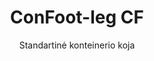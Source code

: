 ---
title: "ConFoot-leg CF"
subtitle: "Standartinė konteinerio koja"
mainImage: "/images/products/confoot-leg-cf-main.jpg"
gallery:
  - "/images/products/confoot-leg-cf-1.jpg"
  - "/images/products/confoot-leg-cf-2.jpg"
  - "/images/products/confoot-leg-cf-3.jpg"
shortDescription: "ConFoot-leg CF yra mūsų standartinis konteinerio kojų modelis, kuris sutrumpina konteinerių pervežimo ir iškraunimo laiką, leidžiant konteineriams palikti laukiančius iškraunimo, kad vairuotojams nereikėtų laukti."
technicalDescription: "CF modelis leidžia konteinerius naudoti kaip papildomą saugojimo erdvę, tuo pačiu metu visada būdamas pasirengęs pervežimui – tiesiog pastumkite priekabą po konteineriu, ir kelionė tęsiasi."
videoID: "C2KwnEb-npU"
faq:
  - question: "Kas yra ConFoot-leg CF?"
    answer: |
      ConFoot-leg CF yra mūsų standartinis konteinerio kojų modelis, kuris sutrumpina konteinerių pervežimo ir iškraunimo laiką, leidžiant konteineriams palikti laukiančius iškraunimo, kad vairuotojams nereikėtų laukti.
  - question: "Kaip veikia ConFoot-leg CF?"
    answer: |
      ConFoot-leg CF tvirtai pritvirtinamas prie konteinerio kampo surinkimo elementų, suteikdamas stabilų palaikymą, kai konteineris yra pozicionuojamas kraunimui, iškraunimui ar saugojimui. Kojos turi reguliavimo diapazoną nuo 1,043 mm iki 1,448 mm, leidžiančią jas pritaikyti įvairiomis darbo sąlygomis. Kiekviena koja sveria 24 kg, todėl jas lengva tvarkyti, o sistema užtikrina reikšmingą 34 tonų krovinio talpą.
specifications:
  - name: "Svoris"
    value: "24 kg už koją"
  - name: "Krovinio talpa"
    value: "34 tonos"
  - name: "Reguliavimo diapazonas"
    value: "1,043 mm iki 1,448 mm"
  - name: "Medžiaga"
    value: "Aukštos kokybės plienas"
price: "3.500 EUR"
priceVAT: "4.235 EUR"
pricingNotes: "Galimi kiekių nuolaidos. Susisiekite dėl išsamesnės informacijos."
buyLink: "/contact"
howToUse: |
  1. Pozicionuokite CF koją prie konteinerio kampo surinkimo elemento
  2. Suaktyvinkite užrakinimo mechanizmą
  3. Jei reikia, sureguliuokite aukštį diapazone nuo 1,043 mm iki 1,448 mm
  4. Pakartokite visiems reikiamiems kampams
  5. Nuleiskite priekabą ir važiuokite, palikdami konteinerį ant kojų
benefits:
  - title: "Laiko taupymas"
    description: "Sutrumpina konteinerių pervežimo ir iškraunimo laiką, nes konteineriai gali būti palikti laukti iškraunimo"
  - title: "Vairuotojų efektyvumas"
    description: "Vairuotojams nereikia laukti iškraunimo metu, todėl jie gali užsiimti kitomis užduotimis"
  - title: "Papildomas saugojimas"
    description: "Konteineriai gali būti naudojami kaip papildoma saugykla, kai nepervežami"
  - title: "Paruoštas judėjimui"
    description: "Konteineriai visada pasiruošę būti pervežami – tiesiog pastumkite priekabą po konteineriu, kad tęstumėte kelionę"
  - title: "Universalūs pritaikymai"
    description: "Tinka bendram naudojimui, saugojimui, tanko konteineriams ir įvairioms pramonės šakoms"
  - title: "Sąnaudų optimizavimas"
    description: "Optimizuoja sąnaudas ir laiko naudojimą, supaprastinant transporto ir saugojimo operacijas"
articleContent: |
  ## Kas yra ConFoot-leg CF?

  ConFoot-leg CF yra standartinis konteinerio kojų modelis, sukurtas supaprastinti transporto, saugojimo ir logistikos operacijas. Šis universalus sprendimas sumažina konteinerių pervežimo ir iškraunimo laiką, leidžiant konteineriams palikti laukiančius iškraunimo, todėl vairuotojams nereikia laukti. CF modelis paverčia konteinerius lankstoma saugykla, kuri visada pasiruošusi pervežimui, kai tik to prireikia.

  ## Pagrindiniai transporto ir logistikos pranašumai

  ConFoot-leg CF suteikia reikšmingų operacinių pranašumų verslams, veikiančioms konteinerių transporto ir logistikos srityje. Leidžiant konteineriams būti paliktiems ant kojų, kol jie laukia iškraunimo, galima optimizuoti vairuotojų laiką ir transporto priemonių panaudojimą. Vairuotojai gali pristatyti konteinerius ir iš karto tęsti savo kitą užduotį, taip išvengiant brangių laukimo laikotarpių, kurių metu vyksta kraunimo ir iškraunimo operacijos.

  Be to, konteineriai, aprūpinti CF kojomis, gali tarnauti kaip vertinga papildoma saugykla, kai jie nepervežami. Jie visada pasiruošę būti pervežami – tiesiog pastumkite priekabą po konteineriu, ir kelionė tęsiasi. Ši universalumas daro CF idealų sprendimą verslams, siekiantiems pagerinti savo logistikos efektyvumą ir saugojimo pajėgumą.

  ## Kaip tai veikia

  ConFoot-leg CF tvirtai pritvirtinamas prie konteinerio kampo surinkimo elementų, suteikdamas stabilų palaikymą, kai konteineris yra pozicionuojamas kraunimui, iškraunimui ar saugojimui. Kojos turi reguliavimo diapazoną nuo 1,043 mm iki 1,448 mm, leidžiančią jas pritaikyti įvairiomis darbo sąlygomis. Kiekviena koja sveria 24 kg, todėl jas lengva tvarkyti, o sistema užtikrina reikšmingą 34 tonų krovinio talpą.

  Montavimo procesas yra paprastas:
  1. Pozicionuokite CF kojas prie konteinerio kampo surinkimo elementų
  2. Suaktyvinkite užrakinimo mechanizmą, kad pritvirtintumėte kojas
  3. Nuoreguliuokite aukštį pagal jūsų konkrečius poreikius
  4. Nuleiskite priekabą ir važiuokite, palikdami konteinerį saugiai ant kojų

  Kai ateina laikas pervežti konteinerį, tiesiog pastumkite priekabą atgal po juo, pritvirtinkite konteinerį prie priekabos, nuimkite kojas ir tęskite kelionę.

  ## ConFoot-leg CF panaudojimo sritys

  ### Transporto įmonės
  Transporto įmonės labai pasinaudoja CF gebėjimu optimizuoti transporto parką. Vairuotojai gali pristatyti konteinerius klientų vietose ir iš karto tęsti savo kitą užduotį, o ne laukti kraunimo/iškraunimo operacijų metu. Šis efektyvumas žymiai didina esamų priekabų parko produktyvumą ir mažina operacines sąnaudas.

  ### Sandėliavimas ir platinimas
  Sandėliavimo ir platinimo operacijoms CF suteikia vertingos lankstumo konteinerių srautų valdyme. Konteineriai gali būti įrengti laikinose saugojimo zonose ant kojų, sukuriant papildomą buferinę talpą piko metu. Tai sumažina spūstis kraunamose zonose ir leidžia efektyviau suplanuoti kraunimo bei iškraunimo darbus.

  ### Gamybos įrenginiai
  Gamybos įrenginiai gali naudoti konteinerius su CF kojomis kaip lanksčią papildomą saugyklą žaliavoms ar pagamintiems produktams. Pozicionuodami konteinerius arti gamybos zonų, medžiagos yra lengvai prieinamos, taip sumažinamos tvarkymo išlaidos ir gerinamas gamybos efektyvumas.

  ### Mažmeninės prekybos operacijos
  Mažmeninės prekybos įmonės gali pasinaudoti CF kojomis sezoniniams saugojimo sprendimams, kai konteineriai yra strategiškai išdėstyti, palaikant atsargų valdymą piko metu. Šis požiūris suteikia ekonomišką papildomą pajėgumą, nereikalaujant nuolatinės patalpų plėtros.

  ## Techninės specifikacijos

  - **Krovinio talpa**: 34 tonos
  - **Svoris**: 24 kg už koją
  - **Reguliavimo diapazonas**: nuo 1,043 mm iki 1,448 mm
  - **Medžiaga**: Aukštos kokybės plienas su patvaria danga
  - **Suderinamumas**: Su standartiniais konteinerių kampo surinkimo elementais

  ConFoot-leg CF yra praktiškas sprendimas supaprastinti transporto ir saugojimo operacijas, suteikiantis verslams galimybę optimizuoti sąnaudas bei laiko naudojimą. Leidžiant konteineriams laukti iškraunimo ir naudojant juos kaip papildomą saugyklą, CF padeda įmonėms pasiekti didesnį efektyvumą ir lankstumą konteinerių tvarkymo procesuose.
---